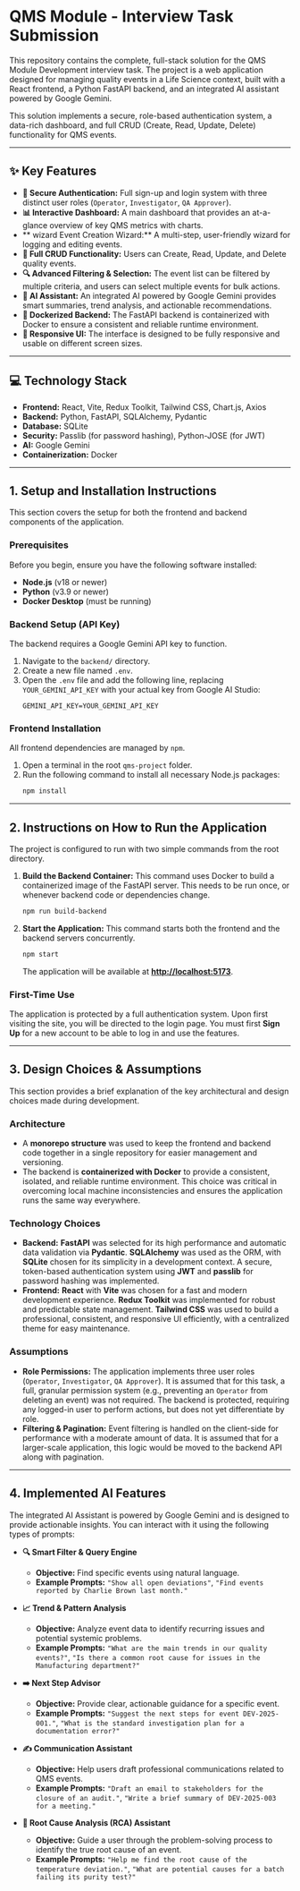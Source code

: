 # QMS Module - Interview Task Submission

This repository contains the complete, full-stack solution for the QMS Module Development interview task. The project is a web application designed for managing quality events in a Life Science context, built with a React frontend, a Python FastAPI backend, and an integrated AI assistant powered by Google Gemini.

This solution implements a secure, role-based authentication system, a data-rich dashboard, and full CRUD (Create, Read, Update, Delete) functionality for QMS events.

---
## ✨ Key Features

* **🔐 Secure Authentication:** Full sign-up and login system with three distinct user roles (`Operator`, `Investigator`, `QA Approver`).
* **📊 Interactive Dashboard:** A main dashboard that provides an at-a-glance overview of key QMS metrics with charts.
* ** wizard Event Creation Wizard:** A multi-step, user-friendly wizard for logging and editing events.
* **📝 Full CRUD Functionality:** Users can Create, Read, Update, and Delete quality events.
* **🔍 Advanced Filtering & Selection:** The event list can be filtered by multiple criteria, and users can select multiple events for bulk actions.
* **🤖 AI Assistant:** An integrated AI powered by Google Gemini provides smart summaries, trend analysis, and actionable recommendations.
* **🐳 Dockerized Backend:** The FastAPI backend is containerized with Docker to ensure a consistent and reliable runtime environment.
* **📱 Responsive UI:** The interface is designed to be fully responsive and usable on different screen sizes.

---
## 💻 Technology Stack

* **Frontend:** React, Vite, Redux Toolkit, Tailwind CSS, Chart.js, Axios
* **Backend:** Python, FastAPI, SQLAlchemy, Pydantic
* **Database:** SQLite
* **Security:** Passlib (for password hashing), Python-JOSE (for JWT)
* **AI:** Google Gemini
* **Containerization:** Docker

---
## 1. Setup and Installation Instructions

This section covers the setup for both the frontend and backend components of the application.

### Prerequisites

Before you begin, ensure you have the following software installed:
* **Node.js** (v18 or newer)
* **Python** (v3.9 or newer)
* **Docker Desktop** (must be running)

### Backend Setup (API Key)

The backend requires a Google Gemini API key to function.

1.  Navigate to the `backend/` directory.
2.  Create a new file named `.env`.
3.  Open the `.env` file and add the following line, replacing `YOUR_GEMINI_API_KEY` with your actual key from Google AI Studio:
    ```
    GEMINI_API_KEY=YOUR_GEMINI_API_KEY
    ```

### Frontend Installation

All frontend dependencies are managed by `npm`.

1.  Open a terminal in the root `qms-project` folder.
2.  Run the following command to install all necessary Node.js packages:
    ```bash
    npm install
    ```

---
## 2. Instructions on How to Run the Application

The project is configured to run with two simple commands from the root directory.

1.  **Build the Backend Container:** This command uses Docker to build a containerized image of the FastAPI server. This needs to be run once, or whenever backend code or dependencies change.
    ```bash
    npm run build-backend
    ```
2.  **Start the Application:** This command starts both the frontend and the backend servers concurrently.
    ```bash
    npm start
    ```
    The application will be available at **[http://localhost:5173](http://localhost:5173)**.

### First-Time Use

The application is protected by a full authentication system. Upon first visiting the site, you will be directed to the login page. You must first **Sign Up** for a new account to be able to log in and use the features.

---
## 3. Design Choices & Assumptions

This section provides a brief explanation of the key architectural and design choices made during development.

### Architecture
* A **monorepo structure** was used to keep the frontend and backend code together in a single repository for easier management and versioning.
* The backend is **containerized with Docker** to provide a consistent, isolated, and reliable runtime environment. This choice was critical in overcoming local machine inconsistencies and ensures the application runs the same way everywhere.

### Technology Choices
* **Backend:** **FastAPI** was selected for its high performance and automatic data validation via **Pydantic**. **SQLAlchemy** was used as the ORM, with **SQLite** chosen for its simplicity in a development context. A secure, token-based authentication system using **JWT** and **passlib** for password hashing was implemented.
* **Frontend:** **React** with **Vite** was chosen for a fast and modern development experience. **Redux Toolkit** was implemented for robust and predictable state management. **Tailwind CSS** was used to build a professional, consistent, and responsive UI efficiently, with a centralized theme for easy maintenance.

### Assumptions
* **Role Permissions:** The application implements three user roles (`Operator`, `Investigator`, `QA Approver`). It is assumed that for this task, a full, granular permission system (e.g., preventing an `Operator` from deleting an event) was not required. The backend is protected, requiring any logged-in user to perform actions, but does not yet differentiate by role.
* **Filtering & Pagination:** Event filtering is handled on the client-side for performance with a moderate amount of data. It is assumed that for a larger-scale application, this logic would be moved to the backend API along with pagination.

---
## 4. Implemented AI Features

The integrated AI Assistant is powered by Google Gemini and is designed to provide actionable insights. You can interact with it using the following types of prompts:

* **🔍 Smart Filter & Query Engine**
    * **Objective:** Find specific events using natural language.
    * **Example Prompts:** `"Show all open deviations"`, `"Find events reported by Charlie Brown last month."`

* **📈 Trend & Pattern Analysis**
    * **Objective:** Analyze event data to identify recurring issues and potential systemic problems.
    * **Example Prompts:** `"What are the main trends in our quality events?"`, `"Is there a common root cause for issues in the Manufacturing department?"`

* **➡️ Next Step Advisor**
    * **Objective:** Provide clear, actionable guidance for a specific event.
    * **Example Prompts:** `"Suggest the next steps for event DEV-2025-001."`, `"What is the standard investigation plan for a documentation error?"`

* **✍️ Communication Assistant**
    * **Objective:** Help users draft professional communications related to QMS events.
    * **Example Prompts:** `"Draft an email to stakeholders for the closure of an audit."`, `"Write a brief summary of DEV-2025-003 for a meeting."`

* **🧠 Root Cause Analysis (RCA) Assistant**
    * **Objective:** Guide a user through the problem-solving process to identify the true root cause of an event.
    * **Example Prompts:** `"Help me find the root cause of the temperature deviation."`, `"What are potential causes for a batch failing its purity test?"`
